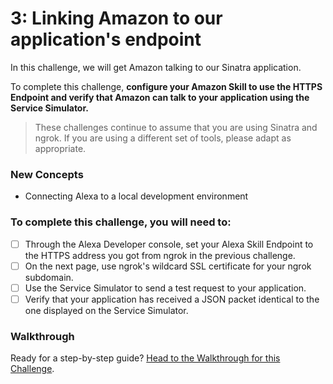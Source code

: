 # 3: Linking Amazon to our application's endpoint

In this challenge, we will get Amazon talking to our Sinatra application.

To complete this challenge, **configure your Amazon Skill to use the HTTPS Endpoint and verify that Amazon can talk to your application using the Service Simulator.**

> These challenges continue to assume that you are using Sinatra and ngrok. If you are using a different set of tools, please adapt as appropriate.

### New Concepts

- Connecting Alexa to a local development environment

### To complete this challenge, you will need to:

- [ ] Through the Alexa Developer console, set your Alexa Skill Endpoint to the HTTPS address you got from ngrok in the previous challenge.
- [ ] On the next page, use ngrok's wildcard SSL certificate for your ngrok subdomain.
- [ ] Use the Service Simulator to send a test request to your application.
- [ ] Verify that your application has received a JSON packet identical to the one displayed on the Service Simulator.

### Walkthrough

Ready for a step-by-step guide? [Head to the Walkthrough for this Challenge](../walkthroughs/3.md).